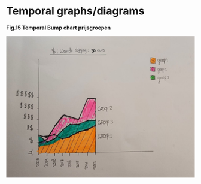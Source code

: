 # Temporal graphs/diagrams

**Fig.15 Temporal Bump chart prijsgroepen**

![](../.gitbook/assets/whatsapp-image-2020-09-18-at-01.22.25.jpeg)

